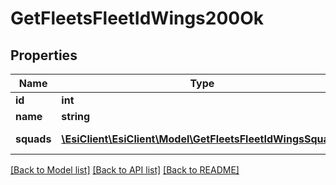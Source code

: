 # GetFleetsFleetIdWings200Ok

## Properties
Name | Type | Description | Notes
------------ | ------------- | ------------- | -------------
**id** | **int** | id integer | 
**name** | **string** | name string | 
**squads** | [**\EsiClient\EsiClient\Model\GetFleetsFleetIdWingsSquad[]**](GetFleetsFleetIdWingsSquad.md) | squads array | 

[[Back to Model list]](../README.md#documentation-for-models) [[Back to API list]](../README.md#documentation-for-api-endpoints) [[Back to README]](../README.md)


